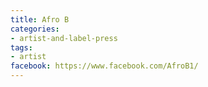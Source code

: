```yaml
---
title: Afro B
categories:
- artist-and-label-press
tags:
- artist
facebook: https://www.facebook.com/AfroB1/
---
```


